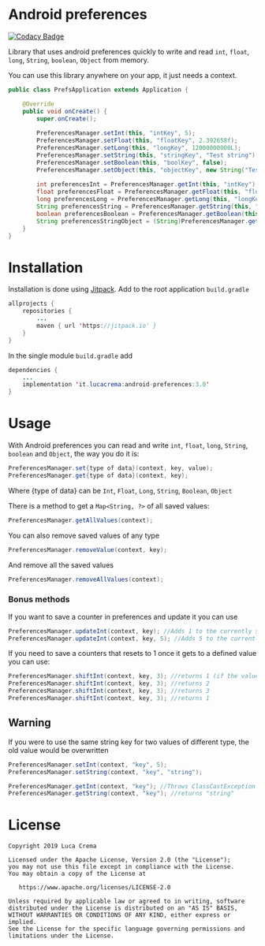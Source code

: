 # Android preferences
[![Codacy Badge](https://api.codacy.com/project/badge/Grade/5ffe7ceded4c440baf76cd9cfb3199df)](https://www.codacy.com/manual/CremaLuca/android-preferences?utm_source=github.com&amp;utm_medium=referral&amp;utm_content=CremaLuca/android-preferences&amp;utm_campaign=Badge_Grade)

Library that uses android preferences quickly to write and read `int`, `float`, `long`, `String`, `boolean`, `Object` from memory.

You can use this library anywhere on your app, it just needs a context.
```Java
public class PrefsApplication extends Application {

    @Override
    public void onCreate() {
        super.onCreate();
        
        PreferencesManager.setInt(this, "intKey", 5);
        PreferencesManager.setFloat(this, "floatKey", 2.392658f);
        PreferencesManager.setLong(this, "longKey", 12000000000L);
        PreferencesManager.setString(this, "stringKey", "Test string");
        PreferencesManager.setBoolean(this, "boolKey", false);
        PreferencesManager.setObject(this, "objectKey", new String("Test object"));
        
        int preferencesInt = PreferencesManager.getInt(this, "intKey");
        float preferencesFloat = PreferencesManager.getFloat(this, "floatKey");
        long preferencesLong = PreferencesManager.getLong(this, "longKey");
        String preferencesString = PreferencesManager.getString(this, "stringKey");
        boolean preferencesBoolean = PreferencesManager.getBoolean(this, "boolKey");
        String preferencesStringObject = (String)PreferencesManager.getObject(this, "objectKey");
    }
}
```

# Installation
Installation is done using [Jitpack](https://jitpack.io). Add to the root application `build.gradle`
```Java
allprojects {
    repositories {
        ...
        maven { url 'https://jitpack.io' }
    }
}
```
In the single module `build.gradle` add
```Java
dependencies {
    ...
    implementation 'it.lucacrema:android-preferences:3.0'
}
```

# Usage
With Android preferences you can read and write `int`, `float`, `long`, `String`, `boolean` and `Object`, the way you do it is:
```Java
PreferencesManager.set{type of data}(context, key, value);
PreferencesManager.get{type of data}(context, key);
```
Where {type of data} can be `Int`, `Float`, `Long`, `String`, `Boolean`, `Object`

There is a method to get a `Map<String, ?>` of all saved values:
```Java
PreferencesManager.getAllValues(context);
```

You can also remove saved values of any type
```Java
PreferencesManager.removeValue(context, key);
```
And remove all the saved values
```Java
PreferencesManager.removeAllValues(context);
```

### Bonus methods
If you want to save a counter in preferences and update it you can use
```Java
PreferencesManager.updateInt(context, key); //Adds 1 to the currently saved value
PreferencesManager.updateInt(context, key, 5); //Adds 5 to the currently saved value
```
If you need to save a counters that resets to 1 once it gets to a defined value you can use:
```Java
PreferencesManager.shiftInt(context, key, 3); //returns 1 (if the value was empty)
PreferencesManager.shiftInt(context, key, 3); //returns 2
PreferencesManager.shiftInt(context, key, 3); //returns 3
PreferencesManager.shiftInt(context, key, 3); //returns 1
```

## Warning
If you were to use the same string key for two values of different type, the old value would be overwritten
```Java
PreferencesManager.setInt(context, "key", 5);
PreferencesManager.setString(context, "key", "string");

PreferencesManager.getInt(context, "key"); //Throws ClassCastException
PreferencesManager.getString(context, "key"); //returns "string"
```

# License

```
Copyright 2019 Luca Crema

Licensed under the Apache License, Version 2.0 (the "License");
you may not use this file except in compliance with the License.
You may obtain a copy of the License at

   https://www.apache.org/licenses/LICENSE-2.0

Unless required by applicable law or agreed to in writing, software
distributed under the License is distributed on an "AS IS" BASIS,
WITHOUT WARRANTIES OR CONDITIONS OF ANY KIND, either express or implied.
See the License for the specific language governing permissions and
limitations under the License.
```
